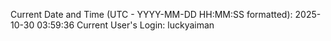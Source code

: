 Current Date and Time (UTC - YYYY-MM-DD HH:MM:SS formatted): 2025-10-30 03:59:36
Current User's Login: luckyaiman
